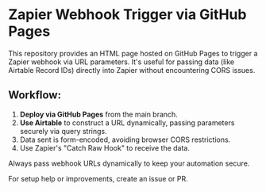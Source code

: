 # Zapier Webhook Trigger via GitHub Pages

This repository provides an HTML page hosted on GitHub Pages to trigger a Zapier webhook via URL parameters. It's useful for passing data (like Airtable Record IDs) directly into Zapier without encountering CORS issues.

## Workflow:

1. **Deploy via GitHub Pages** from the main branch.
2. **Use Airtable** to construct a URL dynamically, passing parameters securely via query strings.
3. Data sent is form-encoded, avoiding browser CORS restrictions.
4. Use Zapier's "Catch Raw Hook" to receive the data.

Always pass webhook URLs dynamically to keep your automation secure.

For setup help or improvements, create an issue or PR.
